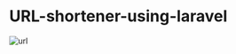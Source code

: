 # URL-shortener-using-laravel
![url](https://github.com/ganeshkumar2022/URL-shortener-using-laravel/assets/118204387/374716c3-04f9-44d0-af07-63e0e7629025)
